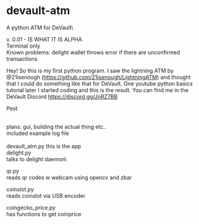 # devault-atm
A python ATM for DeVault\

v. 0.01 - IS WHAT IT IS ALPHA\
Terminal only\
Known problems: delight wallet throws error if there are unconfirmed transactions

Hey! So this is my first python program. I saw the lightning ATM by @21isenough (https://github.com/21isenough/LightningATM)
and thought that I could do something like that for DeVault. One youtube python basics tutorial later I started coding and this is the result.
You can find me in the DeVault Discord https://discord.gg/JnRZ7BB 

Pest



\
plans: gui, building the actual thing etc..
\
included example log file\
\
devault_atm.py
this is the app
\
delight.py\
talks to delight daemon\

qr.py\
reads qr codes w webcam using opencv and zbar

coinslot.py\
reads coinslot via USB encoder

coingecko_price.py\
has functions to get coinprice
